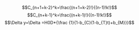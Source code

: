 $$C_{n+1+k-2}^k=\frac{(n+1+k-2)!}{(n-1)!k!}$$ 
$$C_{n+k-1}^k=\frac{(n+k-1)!}{(n-1)!k!}$$
$$\Delta y=\Delta =H0D*{\frac {1}{1-b_{C}(1-b_{T}t)+b_{M}}}$$
